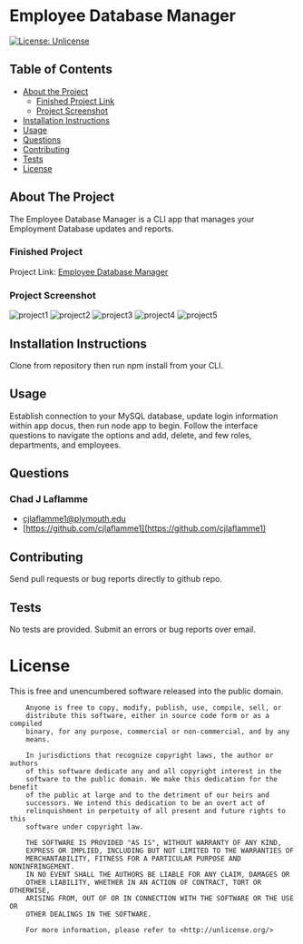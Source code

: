 # Employee Database Manager
[![License: Unlicense](https://img.shields.io/badge/license-Unlicense-blue.svg)](http://unlicense.org/)


## Table of Contents
* [About the Project](#about-the-project)
    * [Finished Project Link](#finished-project)
    * [Project Screenshot](#project-screenshot)
* [Installation Instructions](#installation-instructions)
* [Usage](#usage)
* [Questions](#questions)
* [Contributing](#contributing)
* [Tests](#tests)
* [License](#license)
    
## About The Project
    
The Employee Database Manager is a CLI app that manages your Employment Database updates and reports. 
    
    
### Finished Project
Project Link: [Employee Database Manager](https://github.com/cjlaflamme1/EmployeeDatabaseManager)
    
    
### Project Screenshot
![project1](https://user-images.githubusercontent.com/64158642/93010084-7197fc80-f556-11ea-9af1-c1e04d2a6700.jpg)
![project2](https://user-images.githubusercontent.com/64158642/93010087-7361c000-f556-11ea-99e3-738142ed29e0.jpg)
![project3](https://user-images.githubusercontent.com/64158642/93010088-7492ed00-f556-11ea-956b-8efe61fa69ef.jpg)
![project4](https://user-images.githubusercontent.com/64158642/93010089-75c41a00-f556-11ea-83b5-63fd7a85324a.jpg)
![project5](https://user-images.githubusercontent.com/64158642/93010090-76f54700-f556-11ea-9a99-c115f96cc138.jpg)

    
    
## Installation Instructions
    
Clone from repository then run npm install from your CLI. 
    
## Usage
    
Establish connection to your MySQL database, update login information within app docus, then run node app to begin.  Follow the interface questions to navigate the options and add, delete, and few roles, departments, and employees.  
    
## Questions
    
### Chad J Laflamme
* [cjlaflamme1@plymouth.edu](cjlaflamme1@plymouth.edu)
* [https://github.com/cjlaflamme1](https://github.com/cjlaflamme1)
    
## Contributing
    
Send pull requests or bug reports directly to github repo. 
    
## Tests
    
No tests are provided.  Submit an errors or bug reports over email. 
    
# License
    
This is free and unencumbered software released into the public domain.

        Anyone is free to copy, modify, publish, use, compile, sell, or
        distribute this software, either in source code form or as a compiled
        binary, for any purpose, commercial or non-commercial, and by any
        means.
        
        In jurisdictions that recognize copyright laws, the author or authors
        of this software dedicate any and all copyright interest in the
        software to the public domain. We make this dedication for the benefit
        of the public at large and to the detriment of our heirs and
        successors. We intend this dedication to be an overt act of
        relinquishment in perpetuity of all present and future rights to this
        software under copyright law.
        
        THE SOFTWARE IS PROVIDED "AS IS", WITHOUT WARRANTY OF ANY KIND,
        EXPRESS OR IMPLIED, INCLUDING BUT NOT LIMITED TO THE WARRANTIES OF
        MERCHANTABILITY, FITNESS FOR A PARTICULAR PURPOSE AND NONINFRINGEMENT.
        IN NO EVENT SHALL THE AUTHORS BE LIABLE FOR ANY CLAIM, DAMAGES OR
        OTHER LIABILITY, WHETHER IN AN ACTION OF CONTRACT, TORT OR OTHERWISE,
        ARISING FROM, OUT OF OR IN CONNECTION WITH THE SOFTWARE OR THE USE OR
        OTHER DEALINGS IN THE SOFTWARE.
        
        For more information, please refer to <http://unlicense.org/>
